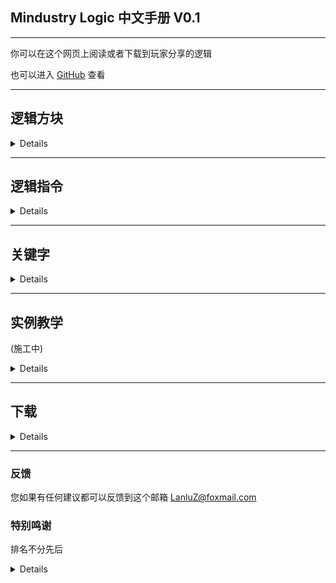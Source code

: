 ## Mindustry Logic 中文手册 V0.1

---

你可以在这个网页上阅读或者下载到玩家分享的逻辑

也可以进入 [GitHub](https://github.com/LanluZ/Mindustry-guide) 查看

---

## 逻辑方块

<details>

<p><img src="/Mindustry-guide/img/logic-block.png" alt="逻辑方块"></p>
<ul>
<li>从左到右</li>
<li>在Mindustry中索引从0开始</li>
</ul>
<table>
<thead>
<tr>
<th>方块</th>
<th>描述</th>
<th>特点</th>
<th>需要</th>
</tr>
</thead>
<tbody>
<tr>
<td>Micro Processor</td>
<td>最基本的处理单元</td>
<td>可以连接10个方块</td>
<td>无</td>
</tr>
<tr>
<td>Logic Processor</td>
<td>处理单元</td>
<td>更大的范围</td>
<td>无</td>
</tr>
<tr>
<td>Hyper Processor</td>
<td>大型处理单元</td>
<td>更大的范围</td>
<td>冷却液</td>
</tr>
<tr>
<td>Message</td>
<td>信息输出</td>
<td>输出一个信息</td>
<td>无</td>
</tr>
<tr>
<td>Switch</td>
<td>开关</td>
<td>可以用sensor探测</td>
<td>无</td>
</tr>
<tr>
<td>Memory cell</td>
<td>存储变量</td>
<td>可以储存64个变量</td>
<td>无</td>
</tr>
<tr>
<td>Data Bank</td>
<td>大型存储变量</td>
<td>可以储存512个变量</td>
<td>无</td>
</tr>
<tr>
<td>Logic Display</td>
<td>图形显示</td>
<td>显示范围80x80</td>
<td>无</td>
</tr>
<tr>
<td>Large Logic Display</td>
<td>大型图形显示</td>
<td>显示范围176x176</td>
<td>无</td>
</tr>
</tbody>
</table>


</details>

---

## 逻辑指令

<details>

<table>
<thead>
<tr>
<th>内存操作</th>
<th>方块控制</th>
<th>变量运算</th>
<th>流程控制</th>
<th>单位控制</th>
</tr>
</thead>
<tbody>
<tr>
<td><a href="https://lanluz.github.io/Mindustry-guide/Guide/read/read.html">Read</a></td>
<td><a href="https://lanluz.github.io/Mindustry-guide/Guide/drawFlush/drawFlush.html">Draw Flush</a></td>
<td><a href="https://lanluz.github.io/Mindustry-guide/Guide/set/set.html">Set</a></td>
<td><a href="https://lanluz.github.io/Mindustry-guide/Guide/end/end.html">End</a></td>
<td><a href="https://lanluz.github.io/Mindustry-guide/Guide/unitBind/unitBind.html">Unit Bind</a></td>
</tr>
<tr>
<td><a href="https://lanluz.github.io/Mindustry-guide/Guide/write/write.html">Write</a></td>
<td><a href="https://lanluz.github.io/Mindustry-guide/Guide/printFlush/printFlush.html">Print Flush</a></td>
<td><a href="https://lanluz.github.io/Mindustry-guide/Guide/operation/operation.html">Operation</a></td>
<td><a href="https://lanluz.github.io/Mindustry-guide/Guide/jump/jump.html">Jump</a></td>
<td><a href="https://lanluz.github.io/Mindustry-guide/Guide/unitControl/unitControl.html">Unit Control</a></td>
</tr>
<tr>
<td><a href="https://lanluz.github.io/Mindustry-guide/Guide/draw/draw.html">Draw</a></td>
<td><a href="https://lanluz.github.io/Mindustry-guide/Guide/getLink/getLink.html">Get Link</a></td>
<td></td>
<td></td>
<td><a href="https://lanluz.github.io/Mindustry-guide/Guide/unitRadar/unitRadar.html">Unit Radar</a></td>
</tr>
<tr>
<td><a href="https://lanluz.github.io/Mindustry-guide/Guide/print/print.html">Print</a></td>
<td><a href="https://lanluz.github.io/Mindustry-guide/Guide/control/control.html">Control</a></td>
<td></td>
<td></td>
<td><a href="https://lanluz.github.io/Mindustry-guide/Guide/unitLocate/unitLocate.html">Unit Locate</a></td>
</tr>
<tr>
<td></td>
<td><a href="https://lanluz.github.io/Mindustry-guide/Guide/radar/radar.html">Radar</a></td>
<td></td>
<td></td>
<td></td>
</tr>
<tr>
<td></td>
<td><a href="https://lanluz.github.io/Mindustry-guide/Guide/sensor/sensor.html">Sensor</a></td>
<td></td>
<td></td>
<td></td>
</tr>
</tbody>
</table>


</details>

---

## 关键字


<details>

<table>
<thead>
<tr>
<th>关键字</th>
<th>描述</th>
</tr>
</thead>
<tbody>
<tr>
<td>@+方块名/单位名/液体名</td>
<td>方块/单位/液体本身</td>
</tr>
<tr>
<td>@time</td>
<td>自1970年1月1日到现在经过的毫秒</td>
</tr>
<tr>
<td>@this</td>
<td>指向当前对象自己</td>
</tr>
<tr>
<td>@thisx</td>
<td>获取当前对象自己的X坐标</td>
</tr>
<tr>
<td>@thisy</td>
<td>获取当前对象自己的Y坐标</td>
</tr>
<tr>
<td>@air</td>
<td>空气</td>
</tr>
<tr>
<td>@soild</td>
<td>地形</td>
</tr>
<tr>
<td>@links</td>
<td>绑定方块数</td>
</tr>
<tr>
<td>@counter</td>
<td>逻辑执行行数</td>
</tr>
<tr>
<td>@unit</td>
<td>当前绑定单位</td>
</tr>
<tr>
<td>@ipt</td>
<td>每tick执行行数</td>
</tr>
<tr>
<td>@totalItems</td>
<td>获取这个建筑物/单位内的所有物品的总计数量</td>
</tr>
<tr>
<td>@firstItem</td>
<td>获取这个建筑物/单位内的第一个物品的名称</td>
</tr>
<tr>
<td>@totalLiquid</td>
<td>获取这个建筑物/单位内的所有液体的总计数量</td>
</tr>
<tr>
<td>@totalPower</td>
<td>获取这个建筑物/单位内总电力</td>
</tr>
<tr>
<td>@itemCapacity</td>
<td>获取这个建筑物/单位内的物品的容量</td>
</tr>
<tr>
<td>@liquidCapacity</td>
<td>获取这个建筑物/单位内的液体的容量</td>
</tr>
<tr>
<td>@powerCapacity</td>
<td>获取这个建筑物/单位内的电力的容量</td>
</tr>
<tr>
<td>@powerNetStored</td>
<td>获取这个建筑物/单位内的电力网络的储存量</td>
</tr>
<tr>
<td>@powerNetCapacity</td>
<td>获取这个建筑物/单位内的电力网络的储存量容量</td>
</tr>
<tr>
<td>@powerNetIn</td>
<td>获取这个建筑物/单位内的电力网络输入量/产生量</td>
</tr>
<tr>
<td>@powerNetOut</td>
<td>获取这个建筑物/单位内的电力网络输出量/消耗量</td>
</tr>
<tr>
<td>@ammo</td>
<td>获取这个建筑物/单位内的子弹量</td>
</tr>
<tr>
<td>@ammoCapacity</td>
<td>获取这个建筑物/单位内的子弹量上限</td>
</tr>
<tr>
<td>@health</td>
<td>获取这个建筑物/单位的生命值</td>
</tr>
<tr>
<td>@maxHealth</td>
<td>获取这个建筑物/单位的生命值上限</td>
</tr>
<tr>
<td>@heat</td>
<td>获取这个建筑物/单位的发热</td>
</tr>
<tr>
<td>@efficiency</td>
<td>获取这个建筑物/单位的效率</td>
</tr>
<tr>
<td>@timescale</td>
<td>获取这个建筑物/单位的时间流速</td>
</tr>
<tr>
<td>@rotation</td>
<td>获取这个建筑物/单位的旋转角度</td>
</tr>
<tr>
<td>@x</td>
<td>获取这个建筑物/单位的x坐标</td>
</tr>
<tr>
<td>@y</td>
<td>获取这个建筑物/单位的y坐标</td>
</tr>
<tr>
<td>@shootX</td>
<td>获取这个建筑物/单位的射击x坐标</td>
</tr>
<tr>
<td>@shootY</td>
<td>获取这个建筑物/单位的射击y坐标</td>
</tr>
<tr>
<td>@size</td>
<td>获取这个建筑物/单位的大小(正方形边长大小)</td>
</tr>
<tr>
<td>@dead</td>
<td>获取这个建筑物/单位是否失效(被摧毁返回1 有效返回0)</td>
</tr>
<tr>
<td>@range</td>
<td>获取这个建筑物/单位的攻击范围</td>
</tr>
<tr>
<td>@shooting</td>
<td>获取这个建筑物/单位的攻击状态(开火返回1 停火返回0)</td>
</tr>
<tr>
<td>@boosting</td>
<td>获取这个单位的飞行状态</td>
</tr>
<tr>
<td>@mineX</td>
<td>获取这个单位的挖矿x坐标</td>
</tr>
<tr>
<td>@mineY</td>
<td>获取这个单位的挖矿y坐标</td>
</tr>
<tr>
<td>@mining</td>
<td>获取这个单位的挖矿状态</td>
</tr>
<tr>
<td>@team</td>
<td>获取这个建筑物/单位的阵营</td>
</tr>
<tr>
<td>@type</td>
<td>返回这个建筑物/单位的类型</td>
</tr>
<tr>
<td>@flag</td>
<td>返回这个建筑物/单位的数字标记</td>
</tr>
<tr>
<td>@controlled</td>
<td>返回这个建筑物/单位是否被控制(处理器返回1 玩家返回2 编队返回3 如果都不是返回0)</td>
</tr>
<tr>
<td>@controller</td>
<td>返回一个单位的控制者(如果是处理器返回processor 编队返回 leader 如果都不是返回 itself)</td>
</tr>
<tr>
<td>@commanded</td>
<td>不建议使用 将被移除 使用controlled替代它</td>
</tr>
<tr>
<td>@name</td>
<td>获取这个建筑物/单位的玩家名字</td>
</tr>
<tr>
<td>@config</td>
<td>获取这个单位的配置(如工厂生产的物品)</td>
</tr>
<tr>
<td>@payloadCount</td>
<td>获取单位的载荷数量</td>
</tr>
<tr>
<td>@payloadType</td>
<td>获取单位的载荷类型</td>
</tr>
<tr>
<td>@enabled</td>
<td>获取这个建筑物/单位的开启状态</td>
</tr>
<tr>
<td>@configure</td>
<td>获取这个建筑物的配置(常用于分类器)</td>
</tr>
</tbody>
</table>

</details>

---

## 实例教学

(施工中)

<details>

1. 打印出 "Hello,Mindustry"
2. 根据仓库载荷绘制出一次函数  
3. 使用Memory cell的循环
4. 使用jump的循环
5. 使用@counter的循环

</details>

---

## 下载

<details>

#### 华漾Emoji

<ol>
<li><a href="https://github.com/LanluZ/Mindustry-guide/blob/main/Player-Share/%E5%8D%8E%E6%BC%BEEmoji/%E7%82%B9%E9%98%B5%E7%A5%9E%E9%A3%8E%E8%BD%B0%E7%82%B8%E6%9C%BA_Emoji%E6%94%B9.msch">点阵神风轰炸机_Emoji改</a></li>
</ol>


</details>

---

### 反馈

您如果有任何建议都可以反馈到这个邮箱
LanluZ@foxmail.com

### 特别鸣谢

排名不分先后

<details>

    华漾emoji

</details>
